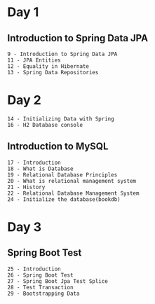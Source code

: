 # Day 1
## Introduction to Spring Data JPA
	9 - Introduction to Spring Data JPA
	11 - JPA Entities
	12 - Equality in Hibernate
	13 - Spring Data Repositories
	
# Day 2
	14 - Initializing Data with Spring
	16 - H2 Database console
## Introduction to MySQL
	17 - Introduction
	18 - What is Database
	19 - Relational Database Principles
	20 - What is relational management system
	21 - History
	22 - Relational Database Management System
	24 - Initialize the database(bookdb)
# Day 3
## Spring Boot Test
	25 - Introduction
	26 - Spring Boot Test
	27 - Spring Boot Jpa Test Splice
	28 - Test Transaction
	29 - Bootstrapping Data